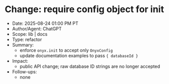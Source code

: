# Change: require config object for init

- Date: 2025-08-24 01:00 PM PT
- Author/Agent: ChatGPT
- Scope: lib | docs
- Type: refactor
- Summary:
  - enforce `onyx.init` to accept only `OnyxConfig`
  - update documentation examples to pass `{ databaseId }`
- Impact:
  - public API change; raw database ID strings are no longer accepted
- Follow-ups:
  - none
